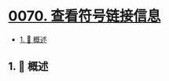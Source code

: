 # [0070. 查看符号链接信息](https://github.com/Tdahuyou/TNotes.nodejs/tree/main/notes/0070.%20%E6%9F%A5%E7%9C%8B%E7%AC%A6%E5%8F%B7%E9%93%BE%E6%8E%A5%E4%BF%A1%E6%81%AF)

<!-- region:toc -->

- [1. 📒 概述](#1--概述)

<!-- endregion:toc -->

## 1. 📒 概述
